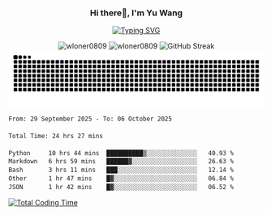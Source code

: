 <h3 align="center">Hi there👋, I'm Yu Wang</h1>

<p align="center"><a href="https://git.io/typing-svg"><img src="https://readme-typing-svg.demolab.com?font=Alex+Brush&size=18&pause=1000&color=716A50&background=6F66FF00&center=true&vCenter=true&width=435&lines=To+love+oneself+is+the+beginning+of+a+lifelong+romance.+%E2%80%94+Oscar+Wilde" alt="Typing SVG" /></a></p>


<p align="center">
 <img src="https://github-readme-stats.vercel.app/api/top-langs?username=wloner0809&show_icons=true&locale=en&layout=compact" alt="wloner0809" height=120 />
 <img src="https://github-readme-stats.vercel.app/api?username=wloner0809&show_icons=true&locale=en" alt="wloner0809" height=120 />
 <img src="https://github-readme-streak-stats.herokuapp.com?user=wloner0809&theme=microsoft" alt="GitHub Streak" height=120 />
 <img src="https://github.com/Wloner0809/Wloner0809/blob/output/github-contribution-grid-snake.svg">
</p>
 
<!--START_SECTION:waka-->

```txt
From: 29 September 2025 - To: 06 October 2025

Total Time: 24 hrs 27 mins

Python     10 hrs 44 mins  ██████████▒░░░░░░░░░░░░░░   40.93 %
Markdown   6 hrs 59 mins   ██████▓░░░░░░░░░░░░░░░░░░   26.63 %
Bash       3 hrs 11 mins   ███░░░░░░░░░░░░░░░░░░░░░░   12.14 %
Other      1 hr 47 mins    █▓░░░░░░░░░░░░░░░░░░░░░░░   06.84 %
JSON       1 hr 42 mins    █▓░░░░░░░░░░░░░░░░░░░░░░░   06.52 %
```

<!--END_SECTION:waka-->

[![Total Coding Time](https://wakatime.com/badge/user/3b010e91-e8bb-445f-9eac-c8ab5bc30cb6.svg)](https://wakatime.com/@3b010e91-e8bb-445f-9eac-c8ab5bc30cb6)
